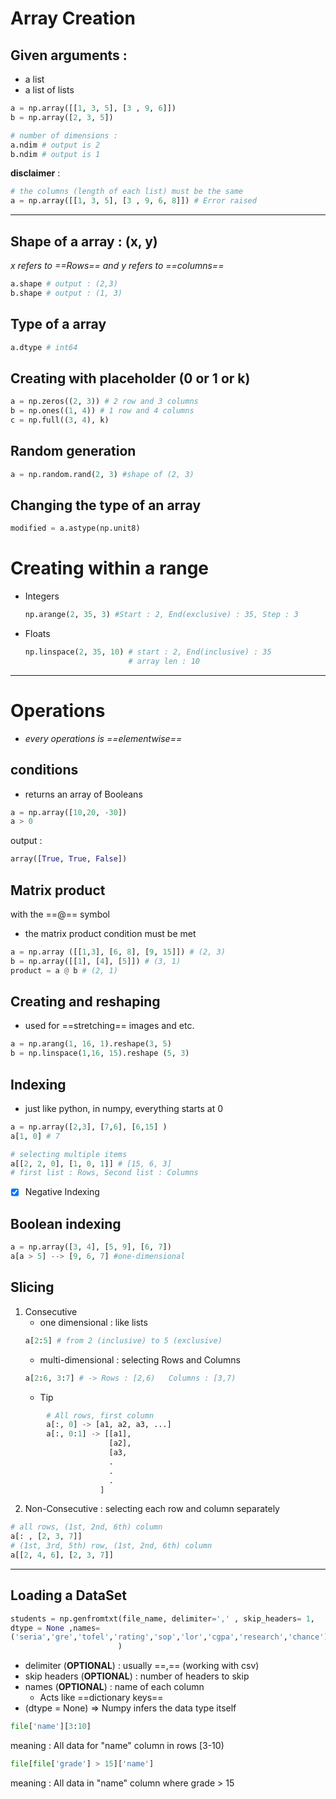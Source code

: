 # Array Creation 
## Given arguments : 
- a list
- a list of lists
``` python
a = np.array([[1, 3, 5], [3 , 9, 6]])
b = np.array([2, 3, 5])

# number of dimensions : 
a.ndim # output is 2
b.ndim # output is 1
``` 
__disclaimer__ : 
```python
# the columns (length of each list) must be the same
a = np.array([[1, 3, 5], [3 , 9, 6, 8]]) # Error raised
```
---
## Shape of a array  : (x, y)
*x refers to ==Rows== and y refers to ==columns==*
```python
a.shape # output : (2,3)
b.shape # output : (1, 3)
```

## Type of a array 
```python
a.dtype # int64
```
## Creating with placeholder (0 or 1 or k)
```python
a = np.zeros((2, 3)) # 2 row and 3 columns
b = np.ones((1, 4)) # 1 row and 4 columns
c = np.full((3, 4), k)
```
## Random generation 
```python
a = np.random.rand(2, 3) #shape of (2, 3)
```
## Changing the type of an array
``` python
modified = a.astype(np.unit8)
```
# Creating within a range 
- Integers 
	```python
	np.arange(2, 35, 3) #Start : 2, End(exclusive) : 35, Step : 3
	```
- Floats 
	 ```python
	 np.linspace(2, 35, 10) # start : 2, End(inclusive) : 35
	                        # array len : 10
	```

---
# Operations 
- *every operations is ==elementwise==*
## conditions 
- returns an array of Booleans 
```python 
a = np.array([10,20, -30])
a > 0 
```
output : 
```python
array([True, True, False])
```

## Matrix product 
with the ==@== symbol 
- the matrix product condition must be met
```python
a = np.array ([[1,3], [6, 8], [9, 15]]) # (2, 3)
b = np.array([[1], [4], [5]]) # (3, 1)
product = a @ b # (2, 1)
```

## Creating and reshaping 
- used for ==stretching== images and etc.
``` python
a = np.arang(1, 16, 1).reshape(3, 5)
b = np.linspace(1,16, 15).reshape (5, 3)
```

## Indexing 
- just like python, in numpy, everything starts at 0
``` python
a = np.array([2,3], [7,6], [6,15] )
a[1, 0] # 7

# selecting multiple items 
a[[2, 2, 0], [1, 0, 1]] # [15, 6, 3]
# first list : Rows, Second list : Columns
```
- [x] Negative Indexing

## Boolean indexing
```python
a = np.array([3, 4], [5, 9], [6, 7])
a[a > 5] --> [9, 6, 7] #one-dimensional
```

## Slicing
1. Consecutive 
	- one dimensional : like lists
	```python
	a[2:5] # from 2 (inclusive) to 5 (exclusive)
	```  
	-  multi-dimensional : selecting Rows and Columns
	```python
	a[2:6, 3:7] # -> Rows : [2,6)   Columns : [3,7) 
	```
	- Tip 
```python
		# All rows, first column
		a[:, 0] -> [a1, a2, a3, ...]
		a[:, 0:1] -> [[a1],
					  [a2],
					  [a3,
					  .
					  .
					  .
					]
```

2. Non-Consecutive : selecting each row and column separately 
```python
# all rows, (1st, 2nd, 6th) column
a[: , [2, 3, 7]]
# (1st, 3rd, 5th) row, (1st, 2nd, 6th) column 
a[[2, 4, 6], [2, 3, 7]]
```
---
## Loading a DataSet 
```python
students = np.genfromtxt(file_name, delimiter=',' , skip_headers= 1, 
dtype = None ,names=
('seria','gre','tofel','rating','sop','lor','cgpa','research','chance')
			            )
```
- delimiter (__OPTIONAL__) : usually ==,== (working with csv)
- skip headers (__OPTIONAL__) : number of headers to skip
- names (__OPTIONAL__) : name of each column 
	- Acts like ==dictionary keys==
- (dtype = None) => Numpy infers the data type itself

```python
file['name'][3:10]
```
meaning : All data for "name" column in rows [3-10)

```python
file[file['grade'] > 15]['name']
```
meaning : All data in "name" column where grade > 15
